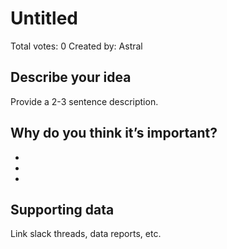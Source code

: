 # Untitled

Total votes: 0
Created by: Astral

## Describe your idea

Provide a 2-3 sentence description.

## Why do you think it’s important?

- 
- 
- 

## Supporting data

Link slack threads, data reports, etc.